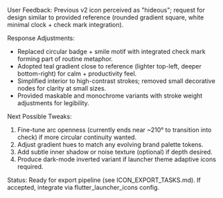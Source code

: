 User Feedback: Previous v2 icon perceived as "hideous"; request for design similar to provided reference (rounded gradient square, white minimal clock + check mark integration).

Response Adjustments:
- Replaced circular badge + smile motif with integrated check mark forming part of routine metaphor.
- Adopted teal gradient close to reference (lighter top-left, deeper bottom-right) for calm + productivity feel.
- Simplified interior to high-contrast strokes; removed small decorative nodes for clarity at small sizes.
- Provided maskable and monochrome variants with stroke weight adjustments for legibility.

Next Possible Tweaks:
1. Fine-tune arc openness (currently ends near ~210° to transition into check) if more circular continuity wanted.
2. Adjust gradient hues to match any evolving brand palette tokens.
3. Add subtle inner shadow or noise texture (optional) if depth desired.
4. Produce dark-mode inverted variant if launcher theme adaptive icons required.

Status: Ready for export pipeline (see ICON_EXPORT_TASKS.md). If accepted, integrate via flutter_launcher_icons config.